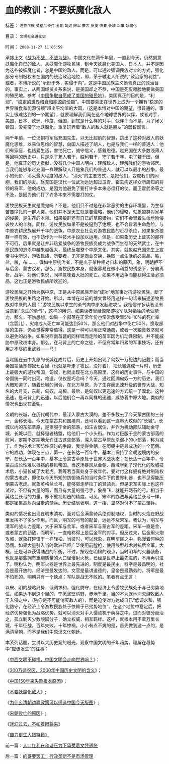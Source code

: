 # 血的教训：不要妖魔化敌人

标签： `游牧民族` `英格兰长弓` `金朝` `匈奴` `宋军` `蒙古` `反美` `愤青` `长城` `军事` `妖魔化` 

目录： `文明社会进化史`

时间： `2008-11-27 11:05:59`

承接上文《[战为不战，不战为战](../../../2008/11/24/中国150年来失败根本原因.md)》。中国文化在两千年里，一直到今天，仍然刻意妖魔化自已的敌人。从妖魔化游牧民族，到今天妖魔化美国人，日本人。并不是因为这些被妖魔化者，总是中国的敌人。而是，可以通过强调民族对立的方式，强化部分专制极权者在国内的统治政治地位，即，茅于轼老人所说的“政治家的利益”。或者，本博所说的“示形于外，实侵于内”。这是中国民族主义愤青真正的政治目的。事实上，从两国经贸关系来说，是美国却之不恭，中国是死皮赖脸地要做美国的殖民地。参考《[中国争取自愿成了美国的殖民地](../../../2008/10/9/美国花了未来的钱，中国替美国背了未来的债.md)》。美国真正的目的是，“利润”，“[稳定的世界粮食和能源的份额](../../../2008/11/21/两种保障救危机——中国经济发展的含义.md)”。中国要真正在世界上成为一个拥有“稳定的世界粮食和能源份额”超出平均值的大国，（这是本博对中国的期望，很普通的，事实上很难达到的一个期望），就要理解我们同在这个地球世界的伙伴，或者对手，美国，日本、欧洲、印度、俄国，到底是什么样的对手、伙伴？而不是，为了闭关锁国，没完没了地妖魔化，重复玩弄着“敌人的敌人就是朋友”的弱智谎言。

两千年前，一位汉朝将军赵充国先生，以无比超前的智慧，跳出了这种对敌人的妖魔化思维，以易位思维的智慧，向国人描述了胡人，也是与我们一样的普通人：他们有家庭，也热爱生活，害怕死亡，诚守信义，感戴恩德。赵充国在大多数浅薄人等回味的历史中，只是杀了羌人若干，胜利若干，守了若干年，屯了若干田，但是，他真正的历史贡献，没有几个中国人明白：理解敌人，理解我们的游牧邻居。当我们能够象赵充国一样理解敌人只是象我们的普通人，就可以以最小的战争，最小的代价，消灭最大程度的敌人，“消灭”的主要方式，是把他们，变成我们的同胞，我们的朋友。赵充国是汉代一位武功远远超过卫青、霍去病这样众所周知的将领的将军，他的成功，是因为他避免了要打许多本来必须打的仗。而卫霍武帝等之不及，是因为他们打了许多本来不需要打的仗。

游牧民族天生就是魔鬼吗？不是，他们只不过是在非常恶劣的生存环境里，为生存苦苦挣扎的一群人类。他们并不是天生就是要侵略，他们的侵略，就象狼群对家羊的侵袭，是生存的本领。如果狼群还有自已的草原猎物，它们不会冒着生命危险侵袭牧人的羊群。同样，游牧民族如果不是被逼到了绝境，也不会冒着生命危险，与中原农耕民族展开千年的战争。中原农业社会对游牧民族的赶尽杀绝，如果象杀狼群一样有效，也不妨作为一种技术手段加以运用。但是，如果象历史上证实的那样不可行，后果就是让并非热爱战争的游牧民族变成为战争而生存的天然武士，在中原民族的追杀中越来越强大，最终反噬整个中原文化。其实，就象赵充国先生上宣帝书中所说，游牧民族，所要者，无非是商业交换，换取一点生活的必需品，铁，盐，粮，布……，假如中原统治者，不是出于某种相对自私的原因，象，明朝拒不与后金、蒙古议和，那么，游牧民族本身，就很容易在微小利益的诱惑下，分崩离析。战争，对他们来说，同样意味着大批的死亡。如果不用战争而能获得生活必须品，这也正是游牧民族所欢迎的。

游牧民族之开始为祸中原，正是从中原民族开始“成功”地军事对抗游牧民族，断了游牧民族的生路之开始。所以，本博在以前的博文曾经用这样一句话来描述游牧民族对中原的入侵：“游牧民族以求生的勇气向中原发起进攻”。我相信许多读者没有注意到“求生的勇气”，这样的用词。如果读者曾经惊叹游牧军队对牺牲的承受能力，那么，不妨想想，如果一个部落在正常年份也常常承受着5%-10%的死亡率（含婴儿），灾难成人死亡率可能达到50%，那么他们对战争中伤亡50%，换取部落的生存，仍会觉得非常值得。这是一种可以用正常通商，或者一次粮食救济就可以避免的战争。如果说西南苗疆的同样铤而走险的苗军因为机动性限制，并不能威胁中原政权本身。那么，在马背上的亡命之徒，不但有常年积累的军事技巧，还有用之不尽的重武器——马！

当赵国在云中九原的长城连成片后，历史上开始出现了匈奴十万犯边的记载；而当秦国蒙恬却匈奴七百里（也就是吓走了牧民，没打着），把长城连成一片时，历史上最强大的游牧帝国，匈奴，也就出现在北方高原里。这样的历史事件，与中国的帝国统一同时出现，难道，仅仅是巧合吗？今天，通过回溯匈奴一方的历史，我们大概知道了，随着长城的闭合，在北方草原，为了生存而迅速升级的世界大战，知名的大月支，东胡，匈奴，乌桓。最后，是匈奴以更迅速的方式统一了漠北。这种迅速，是马背上的迅速，以后他们会一再以同样的迅速，威胁着中原大地。类似的情况也出现在金朝。

金朝的长城，在历代朝代中，最深入蒙古大漠的，差不多截去了今天蒙古国的三分一，金称长墙。今天在蒙古共和国境内，还可以看到这一连串大坟似的“长城”。长城以内的东部草原，是臣服于金的部落，如汪古居住，并作为机动部队辅助金守城，长城以西，就择强者结盟，给他们一个小头衔。作为对臣服于金的蒙古部落的慰问，定期不定期地允许汪古这些部落，深入蒙古草原劫杀弱小的小部落，称为减丁。作为技术上预防性征讨的手段，我觉得金朝，在历朝中是最成功的一个范例。它的成功，体现在三点，第一，在长达一百年中，基本上保持了金朝边境内的安宁，在长达一百年中，基本上令蒙古草原处于世界大战状态；在长达一百年中，令蒙古成长性难以抵挡的暴风帝国。当这场暴风从金朝、西域学到了现代化的攻城技术后，小猫长成了大老虎。我等若当真处身于彼年代，要对付这样拥有绝对制陆权的蒙古老虎，即使以今天所知的防御骑兵的当时条件下的世界利器，也不见得能压倒蒙古老虎。就象英格兰长弓，能够驱走萨拉丁的轻骑兵。但是宋军实际上也这样试过，不但有大量的弩，而且有大量的强弓手，象岳飞，就能开两石的弓。相当于英格兰长弓的力量，却不重视射击的精度。可见，宋军的办法与英格兰长弓一样，都是密集高射向游走的骑兵。历史结局表明，这一招，显然对付不了蒙古骑兵。

类似的情况也出现在明末清初。面对后金满蒙骑兵绝对制陆权，当时的火炮在野战里发挥不了多少作用。而且，明军的弓弩的配备，远远不及宋军。我认为，明军与清军的战斗力差距，大于宋军与金军，或者宋军与蒙古军的差距。宋军一直是金，或者蒙古的劲敌，而明军，一直难称得上是后金军的对手。但反过来，后金用火炮攻城，就象打碎饼干一样轻松。当彼时，可以想象，在明军民之中，弥漫着何种的恐慌。如果大量引入当时欧洲已经广泛使用前膛枪，使用线型战术对抗后金军，大概，还是可以获得陆战的平衡。不过，按现在明粉的观点，当时明军的火器装备，也就是那些拥有重炮质量的大口径慢射火枪，已经是世界上最先进的，不用再引进了。明粉认为，明军火器是世界上最先进的，制度是最民主，科字是最昌明的，社会是最开放的，经济是最发达的，文官是最讲道德的，皇帝是最勤劳的，将军是最不怕死的。明朝只有一个缺点：军队是战无不败的。笔者有点无言！

以宋、明的战略局势，低调求和，强化防守，在经济上令游牧民族处于与已劣势地位。如果达不到这个目的，宁愿坚壁清野，赤地千里。目的不为就地消灭游牧敌人于入侵之中，（防守是不可能消灭敌人的），而是迫使对方达成自已“低调求和，强化防守，在经济上令游牧民族处于依赖于已劣势地位”。在这个地位中稳定后，把经济优势强化为战略优势，就可以消灭对手入侵动机于萌芽之中。进而对彼分而治之，孤立剿灭少数顽固分子，确立权威，相互羁绊。这样，就根本用不着万里长城，千年征战，百年失败，十年惨祸。小小有点不爽的是，首先做到这一点的，是满清皇朝，而不是我们中原汉文化朝廷。

本系列话题，尝试以大历史观的眼光，观察中国文明的千年趋势，理解在趋势中“应该发生”的往事：

《[中西文明不碰撞，中国文明会走向世界吗？](../../../2008/11/17/中西文明不碰撞，中国文明会走向世界吗？.md)》；

《[300万适农区，2000年中国历史文明的含义](../../../2008/11/20/300万适农区，2000年中国历史文明的含义.md)》；

《[中国150年来失败根本原因](../../../2008/11/24/中国150年来失败根本原因.md)》；

《[不要妖魔化敌人](../../../2008/11/27/血的教训：不要妖魔化敌人.md)》;

《[为什么清朝边疆政策可以缔造中国今天版图](../../../2008/11/28/为什么清朝边疆政策可以缔造中国今天版图.md)》;

《[宋朝败亡的原因](../../../2008/11/30/简析宋朝败亡的原因.md)》;

《[迷幻过去，不如着眼将来](../../../2008/12/9/以客观平和的心态看历史，takeiteasy.md)》

《[自力更生大错特错》](../../../2008/12/29/所谓的自力更生大错特错.md)



前一篇：[人口红利在和谐压力下承受着文凭通胀](../../../2008/11/26/人口红利在和谐压力下承受着文凭通胀.md)

后一篇：[的哥要罢工：行政垄断不是市场管理](../../../2008/11/27/的哥要罢工：行政垄断不是市场管理.md)